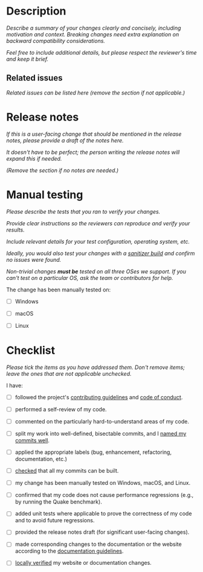 # Description

_Describe a summary of your changes clearly and concisely, including motivation and context._
_Breaking changes need extra explanation on backward compatibility considerations._

_Feel free to include additional details, but please respect the reviewer's time and keep it brief._


## Related issues

_Related issues can be listed here (remove the section if not applicable.)_


# Release notes

_If this is a user-facing change that should be mentioned in the release notes, please provide a draft of the notes here._

_It doesn't have to be perfect; the person writing the release notes will expand this if needed._

_(Remove the section if no notes are needed.)_


# Manual testing

_Please describe the tests that you ran to verify your changes._

_Provide clear instructions so the reviewers can reproduce and verify your results._

_Include relevant details for your test configuration, operating system, etc._

_Ideally, you would also test your changes with a [sanitizer build](https://github.com/dosbox-staging/dosbox-staging/blob/main/docs/build-linux.md#make-a-sanitizer-build) and confirm no issues were found._

_Non-trivial changes **must be** tested on all three OSes we support. If you can't test on a particular OS, ask the team or contributors for help._

The change has been manually tested on:

- [ ] Windows
- [ ] macOS
- [ ] Linux


# Checklist

_Please tick the items as you have addressed them. Don't remove items; leave the ones that are not applicable unchecked._

I have:

- [ ] followed the project's [contributing guidelines](https://github.com/dosbox-staging/dosbox-staging/blob/master/docs/CONTRIBUTING.md) and [code of conduct](https://github.com/dosbox-staging/dosbox-staging/blob/master/docs/CODE_OF_CONDUCT.md).
- [ ] performed a self-review of my code.
- [ ] commented on the particularly hard-to-understand areas of my code.
- [ ] split my work into well-defined, bisectable commits, and I [named my commits well](https://github.com/dosbox-staging/dosbox-staging/blob/main/docs/CONTRIBUTING.md#commit-messages).
- [ ] applied the appropriate labels (bug, enhancement, refactoring, documentation, etc.)
- [ ] [checked](https://github.com/dosbox-staging/dosbox-staging/blob/main/scripts/compile_commits.sh) that all my commits can be built.
- [ ] my change has been manually tested on Windows, macOS, and Linux.
- [ ] confirmed that my code does not cause performance regressions (e.g., by running the Quake benchmark).
- [ ] added unit tests where applicable to prove the correctness of my code and to avoid future regressions.
- [ ] provided the release notes draft (for significant user-facing changes).
- [ ] made corresponding changes to the documentation or the website according to the [documentation guidelines](https://github.com/dosbox-staging/dosbox-staging/blob/main/DOCUMENTATION.md).
- [ ] [locally verified](https://github.com/dosbox-staging/dosbox-staging/blob/main/DOCUMENTATION.md#previewing-documentation-changes-locally) my website or documentation changes.

